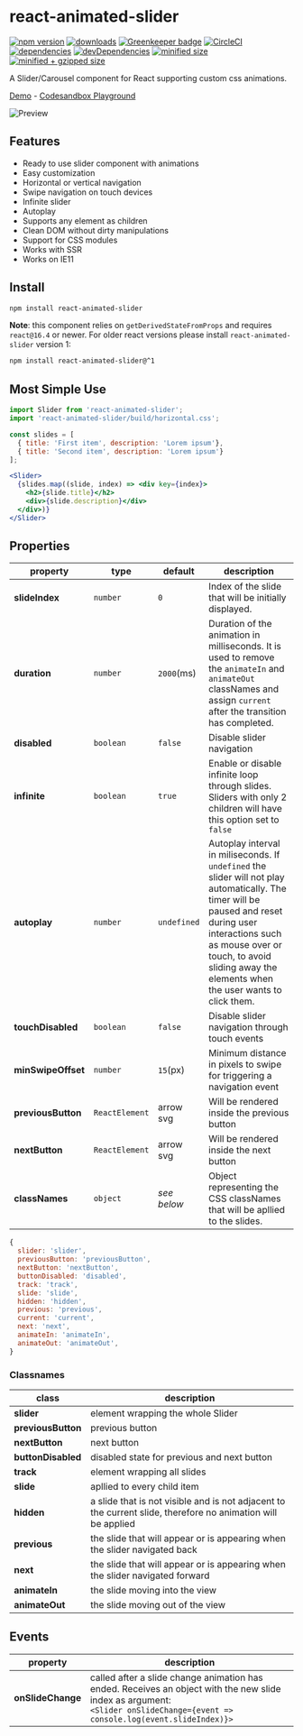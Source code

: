 # react-animated-slider

[![npm version](https://img.shields.io/npm/v/react-animated-slider.svg)](https://www.npmjs.com/package/react-animated-slider)
[![downloads](https://img.shields.io/npm/dt/react-animated-slider.svg)](https://www.npmjs.com/package/react-animated-slider)
[![Greenkeeper badge](https://badges.greenkeeper.io/erichbehrens/react-animated-slider.svg)](https://greenkeeper.io/)
[![CircleCI](https://circleci.com/gh/erichbehrens/react-animated-slider/tree/master.svg?style=shield)](https://circleci.com/gh/erichbehrens/react-animated-slider/tree/master)
[![dependencies](https://david-dm.org/erichbehrens/react-animated-slider.svg)](https://david-dm.org/erichbehrens/react-animated-slider)
[![devDependencies](https://david-dm.org/erichbehrens/react-animated-slider/dev-status.svg)](https://david-dm.org/erichbehrens/react-animated-slider?type=dev)
[![minified size](https://badgen.net/bundlephobia/min/react-animated-slider)](https://bundlephobia.com/result?p=react-animated-slider)
[![minified + gzipped size](https://badgen.net/bundlephobia/minzip/react-animated-slider)](https://bundlephobia.com/result?p=react-animated-slider)

A Slider/Carousel component for React supporting custom css animations.

[Demo](https://erichbehrens.github.io/react-animated-slider/) - [Codesandbox Playground](https://codesandbox.io/s/react-animated-slider-q8rdo)

![Preview](https://res.cloudinary.com/riangle/image/upload/v1511700118/react-animated-slider_qqedfm.png)

## Features

- Ready to use slider component with animations
- Easy customization
- Horizontal or vertical navigation
- Swipe navigation on touch devices
- Infinite slider
- Autoplay
- Supports any element as children
- Clean DOM without dirty manipulations
- Support for CSS modules
- Works with SSR
- Works on IE11

## Install

```sh
npm install react-animated-slider
```

**Note**: this component relies on `getDerivedStateFromProps` and requires `react@16.4` or newer. For older react versions please install `react-animated-slider` version 1:

```sh
npm install react-animated-slider@^1
```

## Most Simple Use

```jsx
import Slider from 'react-animated-slider';
import 'react-animated-slider/build/horizontal.css';

const slides = [
  { title: 'First item', description: 'Lorem ipsum'},
  { title: 'Second item', description: 'Lorem ipsum'}
];

<Slider>
  {slides.map((slide, index) => <div key={index}>
    <h2>{slide.title}</h2>
    <div>{slide.description}</div>
  </div>)}
</Slider>
```

## Properties

| property | type | default | description |
|-|-|-|-|
| **slideIndex** | `number` | `0` | Index of the slide that will be initially displayed. |
| **duration** | `number` | `2000`(ms) | Duration of the animation in milliseconds. It is used to remove the `animateIn` and `animateOut` classNames and assign `current` after the transition has completed. |
| **disabled** | `boolean` | `false` | Disable slider navigation |
| **infinite** | `boolean` | `true` | Enable or disable infinite loop through slides. Sliders with only 2 children will have this option set to `false` |
| **autoplay** | `number` | `undefined` | Autoplay interval in miliseconds. If `undefined` the slider will not play automatically. The timer will be paused and reset during user interactions such as mouse over or touch, to avoid sliding away the elements when the user wants to click them. |
| **touchDisabled** | `boolean` | `false` | Disable slider navigation through touch events |
| **minSwipeOffset** | `number` | `15`(px) | Minimum distance in pixels to swipe for triggering a navigation event |
| **previousButton** | `ReactElement` | arrow svg | Will be rendered inside the previous button |
| **nextButton** | `ReactElement` | arrow svg | Will be rendered inside the next button |
| **classNames** | `object` | _see below_ | Object representing the CSS classNames that will be apllied to the slides. |

```js
{
  slider: 'slider',
  previousButton: 'previousButton',
  nextButton: 'nextButton',
  buttonDisabled: 'disabled',
  track: 'track',
  slide: 'slide',
  hidden: 'hidden',
  previous: 'previous',
  current: 'current',
  next: 'next',
  animateIn: 'animateIn',
  animateOut: 'animateOut',
}
```

### Classnames

| class | description |
|-|-|
| **slider** | element wrapping the whole Slider |
| **previousButton** | previous button |
| **nextButton** | next button |
| **buttonDisabled** | disabled state for previous and next button |
| **track** | element wrapping all slides |
| **slide** | apllied to every child item |
| **hidden** | a slide that is not visible and is not adjacent to the current slide, therefore no animation will be applied |
| **previous** | the slide that will appear or is appearing when the slider navigated back |
| **next** | the slide that will appear or is appearing when the slider navigated forward |
| **animateIn** | the slide moving into the view |
| **animateOut** | the slide moving out of the view |

## Events

| property | description |
|-|-|
| **onSlideChange** | called after a slide change animation has ended. Receives an object with the new slide index as argument: <br > `<Slider onSlideChange={event => console.log(event.slideIndex)}>` |
